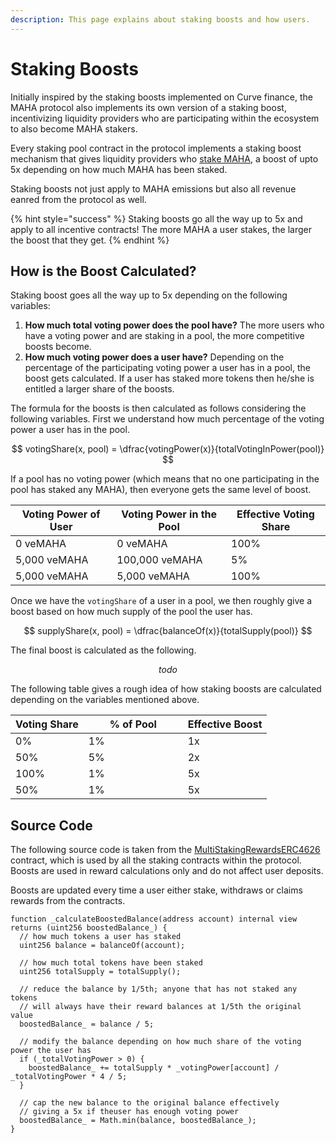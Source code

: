 ```yaml
---
description: This page explains about staking boosts and how users.
---
```


# Staking Boosts

Initially inspired by the staking boosts implemented on Curve finance, the MAHA protocol also implements its own version of a staking boost, incentivizing liquidity providers who are participating within the ecosystem to also become MAHA stakers.

Every staking pool contract in the protocol implements a staking boost mechanism that gives liquidity providers who [stake MAHA](staking.md), a boost of upto 5x depending on how much MAHA has been staked.

Staking boosts not just apply to MAHA emissions but also all revenue eanred from the protocol as well.

{% hint style="success" %}
Staking boosts go all the way up to 5x and apply to all incentive contracts! The more MAHA a user stakes, the larger the boost that they get.
{% endhint %}

## How is the Boost Calculated?

Staking boost goes all the way up to 5x depending on the following variables:

1. **How much total voting power does the pool have?** The more users who have a voting power and are staking in a pool, the more competitive boosts become.&#x20;
2. **How much voting power does a user have?** Depending on the percentage of the participating voting power a user has in a pool, the boost gets calculated. If a user has staked more tokens then he/she is entitled a larger share of the boosts.

The formula for the boosts is then calculated as follows considering the following variables. First we understand how much percentage of the voting power a user has in the pool.

$$
votingShare(x, pool) = \dfrac{votingPower(x)}{totalVotingInPower(pool)}
$$

If a pool has no voting power (which means that no one participating in the pool has staked any MAHA), then everyone gets the same level of boost.&#x20;

<table><thead><tr><th>Voting Power of User</th><th>Voting Power in the Pool</th><th width="143">Effective Voting Share</th></tr></thead><tbody><tr><td>0 veMAHA</td><td>0 veMAHA</td><td>100%</td></tr><tr><td>5,000 veMAHA</td><td>100,000 veMAHA</td><td>5%</td></tr><tr><td>5,000 veMAHA</td><td>5,000 veMAHA</td><td>100%</td></tr></tbody></table>

Once we have the `votingShare` of a user in a pool, we then roughly give a boost based on how much supply of the pool the user has.

$$
supplyShare(x, pool) = \dfrac{balanceOf(x)}{totalSupply(pool)}
$$

The final boost is calculated as the following.

$$
todo
$$

The following table gives a rough idea of how staking boosts are calculated depending on the variables mentioned above.

<table><thead><tr><th>Voting Share</th><th width="143">% of Pool </th><th>Effective Boost</th></tr></thead><tbody><tr><td>0%</td><td>1%</td><td>1x</td></tr><tr><td>50%</td><td>5%</td><td>2x</td></tr><tr><td>100%</td><td>1%</td><td>5x</td></tr><tr><td>50%</td><td>1%</td><td>5x</td></tr></tbody></table>

## Source Code

The following source code is taken from the [MultiStakingRewardsERC4626](https://github.com/mahaxyz/contracts/blob/master/contracts/core/utils/MultiStakingRewardsERC4626.sol#L322-L342) contract, which is used by all the staking contracts within the protocol. Boosts are used in reward calculations only and do not affect user deposits.

Boosts are updated every time a user either stake, withdraws or claims rewards from the contracts.

```solidity
function _calculateBoostedBalance(address account) internal view returns (uint256 boostedBalance_) {
  // how much tokens a user has staked
  uint256 balance = balanceOf(account);
  
  // how much total tokens have been staked
  uint256 totalSupply = totalSupply();

  // reduce the balance by 1/5th; anyone that has not staked any tokens
  // will always have their reward balances at 1/5th the original value
  boostedBalance_ = balance / 5;
  
  // modify the balance depending on how much share of the voting power the user has
  if (_totalVotingPower > 0) {
    boostedBalance_ += totalSupply * _votingPower[account] / _totalVotingPower * 4 / 5;
  }

  // cap the new balance to the original balance effectively 
  // giving a 5x if theuser has enough voting power
  boostedBalance_ = Math.min(balance, boostedBalance_);
}
```
